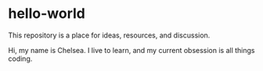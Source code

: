 # hello-world
This repository is a place for ideas, resources, and discussion.

Hi, my name is Chelsea. I live to learn, and my current obsession is all things coding. 
